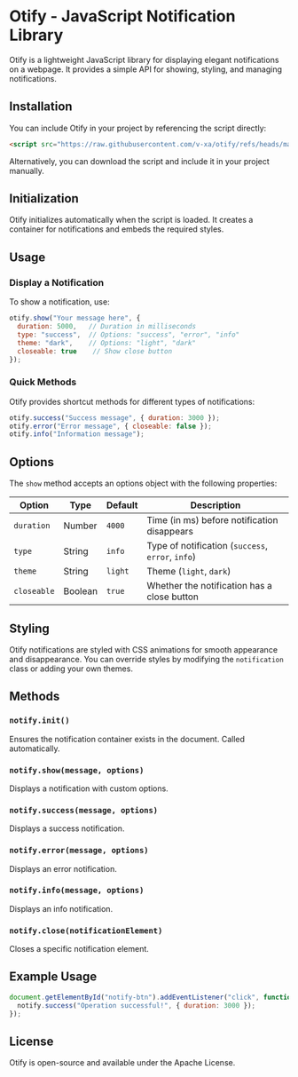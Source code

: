 # Otify - JavaScript Notification Library

Otify is a lightweight JavaScript library for displaying elegant notifications on a webpage. It provides a simple API for showing, styling, and managing notifications.

## Installation

You can include Otify in your project by referencing the script directly:

```html
<script src="https://raw.githubusercontent.com/v-xa/otify/refs/heads/main/main/js/otify.js"></script>
```

Alternatively, you can download the script and include it in your project manually.

## Initialization

Otify initializes automatically when the script is loaded. It creates a container for notifications and embeds the required styles.

## Usage

### Display a Notification

To show a notification, use:

```js
otify.show("Your message here", {
  duration: 5000,   // Duration in milliseconds
  type: "success",  // Options: "success", "error", "info"
  theme: "dark",    // Options: "light", "dark"
  closeable: true    // Show close button
});
```

### Quick Methods

Otify provides shortcut methods for different types of notifications:

```js
otify.success("Success message", { duration: 3000 });
otify.error("Error message", { closeable: false });
otify.info("Information message");
```

## Options

The `show` method accepts an options object with the following properties:

| Option     | Type      | Default  | Description |
|------------|----------|----------|-------------|
| `duration` | Number   | `4000`   | Time (in ms) before notification disappears |
| `type`     | String   | `info`   | Type of notification (`success`, `error`, `info`) |
| `theme`    | String   | `light`  | Theme (`light`, `dark`) |
| `closeable` | Boolean  | `true`  | Whether the notification has a close button |

## Styling

Otify notifications are styled with CSS animations for smooth appearance and disappearance. You can override styles by modifying the `notification` class or adding your own themes.

## Methods

### `notify.init()`
Ensures the notification container exists in the document. Called automatically.

### `notify.show(message, options)`
Displays a notification with custom options.

### `notify.success(message, options)`
Displays a success notification.

### `notify.error(message, options)`
Displays an error notification.

### `notify.info(message, options)`
Displays an info notification.

### `notify.close(notificationElement)`
Closes a specific notification element.

## Example Usage

```js
document.getElementById("notify-btn").addEventListener("click", function() {
  notify.success("Operation successful!", { duration: 3000 });
});
```

## License
Otify is open-source and available under the Apache License.

